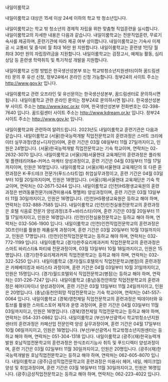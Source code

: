 내일이룸학교


내일이룸학교 대상은 15세 이상 24세 이하의 학교 밖 청소년입니다.


내일이룸학교는 학교 밖 청소년의 경제적 자립을 위한 맞춤형 직업훈련을 실시합니다. 내일이룸학교의 자세한 내용은 다음과 같습니다.
내일이룸학교는 전문직업훈련, 무료기숙사를 제공하며, 훈련기관에 따라 제공 여부 상이합니다.
내일이룸학교는 기숙사 미제공 시 교통비 및 중식비 월 최대 16만 원 지원합니다.
내일이룸학교는 훈련생 1인당 월 최대 30만 원의 자립장려금을 지원합니다.
내일이룸학교는 검정고시, 예체능 활동, 심리상담 등 훈련생 학력취득 및 특기적성 개발을 지원합니다.


내일이룸학교 신청 방법은 한국생산성본부 또는 학교밖청소년지원센터(이하 꿈드림센터) 문의 후 유선 신청, 정부24에서 온라인 신청 가능합니다. 정부24의 사이트 주소는 http://www.gov.kr 입니다.


내일이룸학교 관련 오프라인 및 유선문의는 한국생산성본부, 꿈드림센터로 문의하시면 됩니다.
내일이룸학교 관련 온라인 문의는 정부24로 문의하시면 됩니다.
한국생산성본부 사이트 주소는 http://www.kpc.or.kr 이며, 한국생산성본부 전화번호는 02-398-7640 입니다.
꿈드림센터 사이트 주소는 http://www.kdream.or.kr 입니다.
정부24 사이트 주소는 http://www.gov.kr 입니다.


내일이룸학교와 관련하여 알려드립니다.
2023년도 내일이룸학교 훈련기관은 다음과 같습니다.
내일이룸학교 (서울)한국능력개발 직업전문학교의 훈련과정은 스마트 크리에이터 실무과정(영상+디자인)이며, 훈련 기간은 03월 08일부터 11월 27일까지이고, 인원은 24명입니다. (서울)한국능력개발 직업전문학교는 기숙 학교이며, 연락처는 02-2632-3070 입니다.
내일이룸학교 (서울)(재)서울현대 교육재단의 훈련과정은 플라워 및 플랜테리어&e-커머스 마케터 양성과정이고, 훈련 기간은 04월 03일부터 11월 17일까지이며, 인원은 16명입니다. 내일이룸학교 (서울)(재)서울현대 교육재단의 또 다른 훈련과정은 K-푸드테크 전문가(푸드스타트업) 취업실무과정이고, 훈련 기간은 04월 03일부터 10월 20일까지이며, 인원은 18명입니다. (서울)(재)서울현대 교육재단은 기숙 학교이며, 연락처는 02-2671-5244 입니다.
내일이룸학교 (인천)HS평생교육원의 훈련과정은 반려동물전문가(애견미용사& 펫헬퍼) 양성과정이며, 훈련 기간은 03월 13일부터 11월 30일까지이고, 인원은 16명입니다. (인천)HS평생교육원은 등하교 해야 하며, 연락처는 032-888-7585 입니다.
내일이룸학교 (인천)인천실용전문학교의 훈련과정은 호텔 식음료 전문가 양성과정(조주+바리스타)이며, 훈련 기간은 03월 20일부터 11월 17일까지이고, 인원은 16명입니다. (인천)인천실용전문학교는 등하교 해야 하며, 연락처는 032-506-1900 입니다.
내일이룸학교 (인천)인천직업전문학교의 훈련과정은 3D프린터를 활용한 제품설계 과정이며, 훈련 기간은 03월 20일부터 10월 13일까지이고, 인원은 17명입니다. (인천)인천직업전문학교는 등하교 해야 하며, 연락처는 032-772-1199 입니다.
내일이룸학교 (경기)한주요리제과커피 직업전문학교의 훈련과정은 스마트 바리스타& 파티쉐 전문과정이며, 03월 13일부터 10월 18일까지이고, 인원은 15명입니다. (경기)한주요리제과커피 직업전문학교는 등하교 해야 하며, 연락처는 032-322-5250 입니다.
내일이룸학교 (경기)월드호텔외식 직업전문학교(병점)의 훈련과정은 카페베이킹과 바리스타 과정이며, 훈련 기간은 04월 03일부터 10월 31일까지이고, 인원은 15명입니다. (경기)월드호텔외식 직업전문학교(병점)는 등하교 해야 하며, 연락처는 031-226-7247 입니다.
내일이룸학교 (충남)동천안희망 직업전문학교의 훈련과정은 헤어디자이너 양성과정이며, 훈련 기간은 03월 13일부터 11월 24일까지이고, 인원은 20명입니다. (충남)동천안희망 직업전문학교는 기숙 학교이며, 연락처는 041-557-0064 입니다.
내일이룸학교 (경북)영천제일 직업전문학교의 훈련과정은 빅데이터와 유튜브를 활용한 스마트스토어 제작과 운영 과정이며, 훈련 기간은 04월 03일부터 11월 03일까지이고, 인원은 16명입니다. (경북)영천제일 직업전문학교는 등하교 해야 하며, 연락처는 054-331-0862 입니다.
내일이룸학교 (부산)부산광역시 학교밖청소년지원센터의 훈련과정은 카페산업 전문인력 양성 실무과정이며, 훈련 기간은 04월 17일부터 10월 06일까지이고, 인원은 18명입니다. (부산)부산광역시 학교밖청소년지원센터는 등하교 해야 하며, 연락처는 051-304-1318 입니다.
내일이룸학교 (광주)(재)한국능력개발원 호남직업전문학교의 훈련과정은 한식조리기능사 취득 및 푸드디렉터 양성과정이며, 훈련 기간은 03월 02일부터 11월 30일까지이고, 인원은 20명입니다. (광주)(재)한국능력개발원 호남직업전문학교는 등하교 해야 하며, 연락처는 062-605-8070 입니다.
내일이룸학교 (광주)금성직업전문학교의 훈련과정은 미용사( 헤어, 네일, 메이크업)양성 및 취업과정이며, 훈련 기간은 03월 16일부터 11월 30일까지이고, 인원은 16명입니다. (광주)금성직업전문학교는 등하교 해야 하며, 연락처는 062-223-4022 입니다.